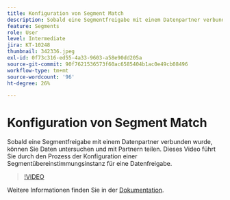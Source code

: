 ```yaml
---
title: Konfiguration von Segment Match
description: Sobald eine Segmentfreigabe mit einem Datenpartner verbunden wurde, können Sie Daten untersuchen und mit Partnern teilen. Dieses Video führt Sie durch den Prozess von ... (Beschreibungen sollten zwischen 60 und 160 Zeichen lang sein)
feature: Segments
role: User
level: Intermediate
jira: KT-10248
thumbnail: 342336.jpeg
exl-id: 0f73c316-ed55-4a33-9603-a58e90dd205a
source-git-commit: 90f7621536573f60ac6585404b1ac0e49cb08496
workflow-type: tm+mt
source-wordcount: '96'
ht-degree: 26%

---
```


# Konfiguration von Segment Match

Sobald eine Segmentfreigabe mit einem Datenpartner verbunden wurde, können Sie Daten untersuchen und mit Partnern teilen. Dieses Video führt Sie durch den Prozess der Konfiguration einer Segmentübereinstimmungsinstanz für eine Datenfreigabe.

>[!VIDEO](https://video.tv.adobe.com/v/342336/?quality=12&learn=on)

Weitere Informationen finden Sie in der [Dokumentation](https://experienceleague.adobe.com/docs/experience-platform/segmentation/ui/segment-match/overview.html?lang=de).

